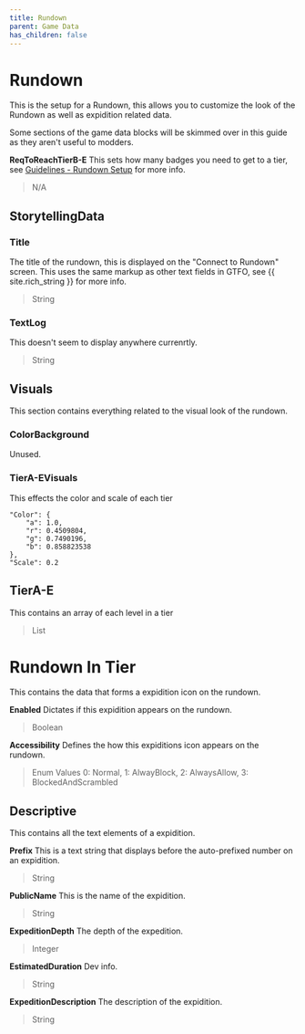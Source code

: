 ```yaml
---
title: Rundown
parent: Game Data
has_children: false
---
```


# Rundown
This is the setup for a Rundown, this allows you to customize the look of the Rundown as well as expidition related data.

Some sections of the game data blocks will be skimmed over in this guide as they aren't useful to modders.

**ReqToReachTierB-E** 
This sets how many badges you need to get to a tier, see [Guidelines - Rundown Setup]() for more info.
> N/A

## StorytellingData

### Title
The title of the rundown, this is displayed on the "Connect to Rundown" screen.
This uses the same markup as other text fields in GTFO, see {{ site.rich_string }} for more info.
> String

### TextLog
This doesn't seem to display anywhere currenrtly.
> String

## Visuals
This section contains everything related to the visual look of the rundown.

### ColorBackground
Unused.

### TierA-EVisuals
This effects the color and scale of each tier

```
"Color": {
    "a": 1.0,
    "r": 0.4509804,
    "g": 0.7490196,
    "b": 0.858823538
},
"Scale": 0.2
```

## TierA-E
This contains an array of each level in a tier
> List

# Rundown In Tier
This contains the data that forms a expidition icon on the rundown.

**Enabled**
Dictates if this expidition appears on the rundown.
> Boolean

**Accessibility**
Defines the how this expiditions icon appears on the rundown.
> Enum 
> Values 0: Normal, 1: AlwayBlock, 2: AlwaysAllow, 3: BlockedAndScrambled

## Descriptive
This contains all the text elements of a expidition.

**Prefix**
This is a text string that displays before the auto-prefixed number on an expidition.
> String

**PublicName**
This is the name of the expidition.
> String

**ExpeditionDepth**
The depth of the expedition.
> Integer

**EstimatedDuration**
Dev info.
> String

**ExpeditionDescription**
The description of the expidition.
> String